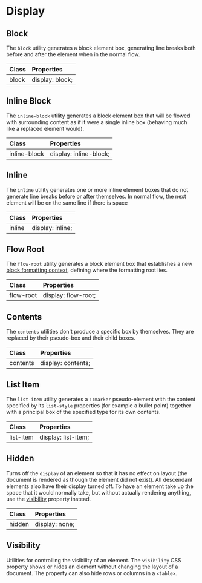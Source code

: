 # Display

## Block

The `block` utility generates a block element box, generating line breaks both before and after the element when in the normal flow.

| Class | Properties |
| :---- | :--------- |
| block	| display: block; |

## Inline Block

The `inline-block` utility generates a block element box that will be flowed with surrounding content as if it were a single inline box (behaving much like a replaced element would).

| Class | Properties |
| :---- | :--------- |
| inline-block | display: inline-block; |

## Inline

The `inline` utility generates one or more inline element boxes that do not generate line breaks before or after themselves. In normal flow, the next element will be on the same line if there is space

| Class | Properties |
| :---- | :--------- |
| inline	| display: inline; |

## Flow Root

The `flow-root` utility generates a block element box that establishes a new [block formatting context](https://developer.mozilla.org/en-US/docs/Web/Guide/CSS/Block_formatting_context), defining where the formatting root lies.

| Class | Properties |
| :---- | :--------- |
| flow-root	| display: flow-root; |

## Contents

The `contents` utilities don't produce a specific box by themselves. They are replaced by their pseudo-box and their child boxes.

| Class | Properties |
| :---- | :--------- |
| contents	| display: contents; |

## List Item

The `list-item` utility generates a `::marker` pseudo-element with the content specified by its `list-style` properties (for example a bullet point) together with a principal box of the specified type for its own contents.

| Class | Properties |
| :---- | :--------- |
| list-item	| display: list-item; |

## Hidden

Turns off the `display` of an element so that it has no effect on layout (the document is rendered as though the element did not exist). All descendant elements also have their display turned off. To have an element take up the space that it would normally take, but without actually rendering anything, use the [visibility](#visibility) property instead.

| Class | Properties |
| :---- | :--------- |
| hidden	| display: none; |

## Visibility

Utilities for controlling the visibility of an element. The `visibility` CSS property shows or hides an element without changing the layout of a document. The property can also hide rows or columns in a `<table>`.

<PlaygroundWithVariants
  variant='visible'
  :variants="['visible', 'invisible']"
  fixed='p-2 dark:text-white opacity-85 w-full h-screen flex items-center space-x-2'
  nested=true
  appended='rounded-md bg-teal-500 w-10 h-10'
  html='&lt;div class="rounded-md bg-teal-500 w-10 h-10"&gt;&lt;/div&gt;
&lt;div class="{class} rounded-md bg-teal-500 w-10 h-10"&gt;&lt;/div&gt;
&lt;div class="rounded-md bg-teal-500 w-10 h-10"&gt;&lt;/div&gt;'
/>